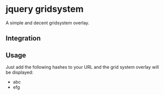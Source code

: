 # jquery gridsystem
A simple and decent gridsystem overlay.

## Integration

## Usage
Just add the following hashes to your URL and the grid system overlay will be displayed:
+ abc
+ efg



